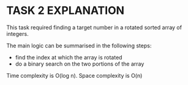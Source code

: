# TASK 2 EXPLANATION

This task required finding a target number in a rotated sorted array of integers.

The main logic can be summarised in the following steps:
- find the index at which the array is rotated
- do a binary search on the two portions of the array

Time complexity is O(log n).
Space complexity is O(n)
